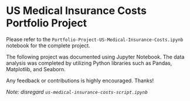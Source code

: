 # US Medical Insurance Costs Portfolio Project

Please refer to the `Portfolio-Project-US-Medical-Insurance-Costs.ipynb` notebook for the complete project.

The following project was documented using Jupyter Notebook. The data analysis was completed by utilizing Python libraries such as Pandas, Matplotlib, and Seaborn.

Any feedback or contributions is highly encouraged. Thanks!

*Note: disregard `us-medical-insurance-costs-script.ipynb`*

